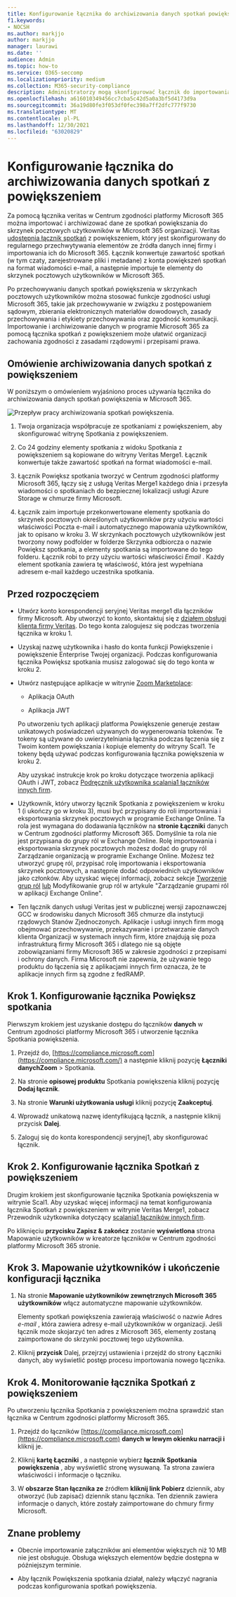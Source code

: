 ```yaml
---
title: Konfigurowanie łącznika do archiwizowania danych spotkań powiększenia w Microsoft 365
f1.keywords:
- NOCSH
ms.author: markjjo
author: markjjo
manager: laurawi
ms.date: ''
audience: Admin
ms.topic: how-to
ms.service: O365-seccomp
ms.localizationpriority: medium
ms.collection: M365-security-compliance
description: Administratorzy mogą skonfigurować łącznik do importowania i archiwizowania danych ze spotkań przybliżania veritas w Microsoft 365. Dzięki temu można archiwizować dane ze źródeł danych innych firm w programie Microsoft 365, aby zarządzać danymi innych firm przy użyciu funkcji zgodności, takich jak archiwizacja ze względu na przepisy prawne, wyszukiwanie zawartości i zasady przechowywania.
ms.openlocfilehash: a616010349456cc7cba5c42d5a0a3bf5d4173d9a
ms.sourcegitcommit: 36a19d80fe3f053df0fec398a7ff2dfc777f9730
ms.translationtype: MT
ms.contentlocale: pl-PL
ms.lasthandoff: 12/30/2021
ms.locfileid: "63020829"
---
```

# <a name="set-up-a-connector-to-archive-zoom-meetings-data"></a>Konfigurowanie łącznika do archiwizowania danych spotkań z powiększeniem

Za pomocą łącznika veritas w Centrum zgodności platformy Microsoft 365 można importować i archiwizować dane ze spotkań powiększania do skrzynek pocztowych użytkowników w Microsoft 365 organizacji. Veritas [udostępnia łącznik spotkań](https://globanet.com/zoom/) z powiększeniem, który jest skonfigurowany do regularnego przechwytywania elementów ze źródła danych innej firmy i importowania ich do Microsoft 365. Łącznik konwertuje zawartość spotkań (w tym czaty, zarejestrowane pliki i metadane) z konta powiększeń spotkań na format wiadomości e-mail, a następnie importuje te elementy do skrzynek pocztowych użytkowników w Microsoft 365.

Po przechowywaniu danych spotkań powiększenia w skrzynkach pocztowych użytkowników można stosować funkcje zgodności usługi Microsoft 365, takie jak przechowywanie w związku z postępowaniem sądowym, zbierania elektronicznych materiałów dowodowych, zasady przechowywania i etykiety przechowywania oraz zgodność komunikacji. Importowanie i archiwizowanie danych w programie Microsoft 365 za pomocą łącznika spotkań z powiększeniem może ułatwić organizacji zachowania zgodności z zasadami rządowymi i przepisami prawa.

## <a name="overview-of-archiving-zoom-meetings-data"></a>Omówienie archiwizowania danych spotkań z powiększeniem

W poniższym o omówieniem wyjaśniono proces używania łącznika do archiwizowania danych spotkań powiększenia w Microsoft 365.

![Przepływ pracy archiwizowania spotkań powiększenia.](../media/ZoomMeetingsConnectorWorkflow.png)

1. Twoja organizacja współpracuje ze spotkaniami z powiększeniem, aby skonfigurować witrynę Spotkania z powiększeniem.

2. Co 24 godziny elementy spotkania z widoku Spotkania z powiększeniem są kopiowane do witryny Veritas Merge1. Łącznik konwertuje także zawartość spotkań na format wiadomości e-mail.

3. Łącznik Powiększ spotkania tworzyć w Centrum zgodności platformy Microsoft 365, łączy się z usługą Veritas Merge1 każdego dnia i przesyła wiadomości o spotkaniach do bezpiecznej lokalizacji usługi Azure Storage w chmurze firmy Microsoft.

4. Łącznik zaim importuje przekonwertowane elementy spotkania do skrzynek pocztowych określonych użytkowników przy użyciu wartości właściwości  Poczta e-mail i automatycznego mapowania użytkowników, jak to opisano w kroku 3. W skrzynkach pocztowych użytkowników jest tworzony nowy podfolder  w folderze Skrzynka odbiorcza o nazwie Powiększ spotkania, a elementy spotkania są importowane do tego folderu. Łącznik robi to przy użyciu wartości właściwości *Email* . Każdy element spotkania zawiera tę właściwość, która jest wypełniana adresem e-mail każdego uczestnika spotkania.

## <a name="before-you-begin"></a>Przed rozpoczęciem

- Utwórz konto korespondencji seryjnej Veritas merge1 dla łączników firmy Microsoft. Aby utworzyć to konto, skontaktuj się z [działem obsługi klienta firmy Veritas](https://globanet.com/ms-connectors-contact). Do tego konta zalogujesz się podczas tworzenia łącznika w kroku 1.

- Uzyskaj nazwę użytkownika i hasło do konta funkcji Powiększenie i powiększenie Enterprise Twojej organizacji. Podczas konfigurowania łącznika Powiększ spotkania musisz zalogować się do tego konta w kroku 2.

- Utwórz następujące aplikacje w witrynie [Zoom Marketplace](https://marketplace.zoom.us):

  - Aplikacja OAuth

  - Aplikacja JWT

  Po utworzeniu tych aplikacji platforma Powiększenie generuje zestaw unikatowych poświadczeń używanych do wygenerowania tokenów. Te tokeny są używane do uwierzytelniania łącznika podczas łączenia się z Twoim kontem powiększania i kopiuje elementy do witryny Scal1. Te tokeny będą używać podczas konfigurowania łącznika powiększenia w kroku 2.

  Aby uzyskać instrukcje krok po kroku dotyczące tworzenia aplikacji OAuth i JWT, zobacz [Podręcznik użytkownika scalania1 łączników innych firm](https://docs.ms.merge1.globanetportal.com/Merge1%20Third-Party%20Connectors%20Zoom%20Meetings%20User%20Guide%20.pdf).

- Użytkownik, który utworzy łącznik Spotkania z powiększeniem w kroku 1 (i ukończy go w kroku 3), musi być przypisany do roli importowania i eksportowania skrzynek pocztowych w programie Exchange Online. Ta rola jest wymagana do dodawania łączników na **stronie Łączniki** danych w Centrum zgodności platformy Microsoft 365. Domyślnie ta rola nie jest przypisana do grupy ról w Exchange Online. Rolę importowania i eksportowania skrzynek pocztowych możesz dodać do grupy ról Zarządzanie organizacją w programie Exchange Online. Możesz też utworzyć grupę ról, przypisać rolę importowania i eksportowania skrzynek pocztowych, a następnie dodać odpowiednich użytkowników jako członków. Aby uzyskać więcej informacji, zobacz sekcje [Tworzenie grup ról](/Exchange/permissions-exo/role-groups#create-role-groups) [lub](/Exchange/permissions-exo/role-groups#modify-role-groups) Modyfikowanie grup ról w artykule "Zarządzanie grupami ról w aplikacji Exchange Online".

- Ten łącznik danych usługi Veritas jest w publicznej wersji zapoznawczej GCC w środowisku danych Microsoft 365 chmurze dla instytucji rządowych Stanów Zjednoczonych. Aplikacje i usługi innych firm mogą obejmować przechowywanie, przekazywanie i przetwarzanie danych klienta Organizacji w systemach innych firm, które znajdują się poza infrastrukturą firmy Microsoft 365 i dlatego nie są objęte zobowiązaniami firmy Microsoft 365 w zakresie zgodności z przepisami i ochrony danych. Firma Microsoft nie zapewnia, że używanie tego produktu do łączenia się z aplikacjami innych firm oznacza, że te aplikacje innych firm są zgodne z fedRAMP.

## <a name="step-1-set-up-the-zoom-meetings-connector"></a>Krok 1. Konfigurowanie łącznika Powiększ spotkania

Pierwszym krokiem jest uzyskanie dostępu do łączników **danych** w Centrum zgodności platformy Microsoft 365 i utworzenie łącznika Spotkania powiększenia.

1. Przejdź do, [https://compliance.microsoft.com](https://compliance.microsoft.com/) a następnie kliknij pozycję **Łączniki danychZoom** >  Spotkania.

2. Na stronie **opisowej produktu** Spotkania powiększenia kliknij pozycję **Dodaj łącznik**.

3. Na stronie **Warunki użytkowania usługi** kliknij pozycję **Zaakceptuj**.

4. Wprowadź unikatową nazwę identyfikującą łącznik, a następnie kliknij przycisk **Dalej**.

5. Zaloguj się do konta korespondencji seryjnej1, aby skonfigurować łącznik.

## <a name="step-2-configure-the-zoom-meetings-connector"></a>Krok 2. Konfigurowanie łącznika Spotkań z powiększeniem

Drugim krokiem jest skonfigurowanie łącznika Spotkania powiększenia w witrynie Scal1. Aby uzyskać więcej informacji na temat konfigurowania łącznika Spotkań z powiększeniem w witrynie Veritas Merge1, zobacz Przewodnik użytkownika dotyczący [scalania1 łączników innych firm](https://docs.ms.merge1.globanetportal.com/Merge1%20Third-Party%20Connectors%20Zoom%20Meetings%20User%20Guide%20.pdf).

Po kliknięciu **przycisku Zapisz & zakończ** zostanie **wyświetlona** strona Mapowanie użytkowników w kreatorze łączników w Centrum zgodności platformy Microsoft 365 stronie.

## <a name="step-3-map-users-and-complete-the-connector-setup"></a>Krok 3. Mapowanie użytkowników i ukończenie konfiguracji łącznika

1. Na stronie **Mapowanie użytkowników zewnętrznych Microsoft 365 użytkowników** włącz automatyczne mapowanie użytkowników.

   Elementy spotkań powiększenia zawierają właściwość o nazwie Adres *e-mail* , która zawiera adresy e-mail użytkowników w organizacji. Jeśli łącznik może skojarzyć ten adres z Microsoft 365, elementy zostaną zaimportowane do skrzynki pocztowej tego użytkownika.

2. Kliknij **przycisk** Dalej, przejrzyj ustawienia i przejdź do strony Łączniki danych, aby wyświetlić postęp procesu importowania nowego łącznika.

## <a name="step-4-monitor-the-zoom-meetings-connector"></a>Krok 4. Monitorowanie łącznika Spotkań z powiększeniem

Po utworzeniu łącznika Spotkania z powiększeniem można sprawdzić stan łącznika w Centrum zgodności platformy Microsoft 365.

1. Przejdź do łączników [https://compliance.microsoft.com](https://compliance.microsoft.com) **danych w lewym okienku narracji i** kliknij je.

2. Kliknij **kartę Łączniki** , a następnie wybierz **łącznik Spotkania powiększenia** , aby wyświetlić stronę wysuwaną. Ta strona zawiera właściwości i informacje o łączniku.

3. W **obszarze Stan łącznika ze** źródłem **kliknij link Pobierz** dziennik, aby otworzyć (lub zapisać) dziennik stanu łącznika. Ten dziennik zawiera informacje o danych, które zostały zaimportowane do chmury firmy Microsoft.

## <a name="known-issues"></a>Znane problemy

- Obecnie importowanie załączników ani elementów większych niż 10 MB nie jest obsługuje. Obsługa większych elementów będzie dostępna w późniejszym terminie.

- Aby łącznik Powiększenia spotkania działał, należy włączyć nagrania podczas konfigurowania spotkań powiększenia.